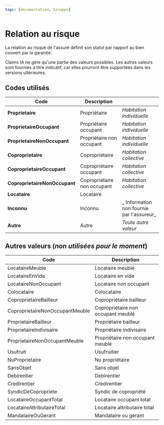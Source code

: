 ```yaml
---
tags: [documentation, Sinapps]
---
```


# Relation au risque

La relation au risque de l'assuré définit son statut par rapport au bien couvert par la garantie.

Claims IA ne gère qu'une partie des valeurs possibles. Les autres valeurs sont fournies à titre indicatif, car elles pourront être  supportées dans les versions ultérieures.

## Codes utilisés

| Code                          | Description                 |                                           |
| ----------------------------- | --------------------------- | ----------------------------------------- |
| **Proprietaire**              | Propriétaire                | _Habitation individuelle_                 |
| **ProprietaireOccupant**      | Propriétaire occupant       | _Habitation individuelle_                 |
| **ProprietaireNonOccupant**   | Propriétaire non occupant   | _Habitation individuelle_                 |
| **Coproprietaire**            | Copropriétaire              | _Habitation collective_                   |
| **CoproprietaireOccupant**    | Copropriétaire occupant     | _Habitation collective_                   |
| **CoproprietaireNonOccupant** | Copropriétaire non occupant | _Habitation collective_                   |
| **Locataire**                 | Locataire                   |                                           |
| **Inconnu**                   | Inconnu                     | _ Information non fournie par l'assureur_ |
| **Autre**                     | Autre                       | _Toute autre valeur_                      |

## Autres valeurs (_non utilisées pour le moment_)

| Code                            | Description                        |
| ------------------------------- | ---------------------------------- |
| LocataireMeuble                 | Locataire meublé                   |
| LocataireEnVide                 | Locataire en vide                  |
| LocataireNonOccupant            | Locataire non occupant             |
| Colocataire                     | Colocataire                        |
| CoproprietaireBailleur          | Copropriétaire bailleur            |
| CoproprietaireNonOccupantMeuble | Copropriétaire non occupant meublé |
| ProprietaireBailleur            | Propriétaire bailleur              |
| ProprietaireIndivisaire         | Propriétaire indivisaire           |
| ProprietaireNonOccupantMeuble   | Propriétaire non occupant meublé   |
| Usufruit                        | Usufruitier                        |
| NuProprietaire                  | Nu propriétaire                    |
| SansObjet                       | Sans objet                         |
| Debirentier                     | Debirentier                        |
| Credirentier                    | Credirentier                       |
| SyndicDeCopropriete             | Syndic de copropriété              |
| LocataireOccupantTotal          | Locataire occupant total           |
| LocataireAttributaireTotal      | Locataire attributaire total       |
| MandataireOuGerant              | Mandataire ou gérant               |
